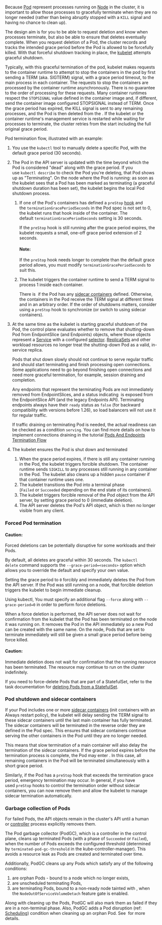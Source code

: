 Because [Pod](../Pod.md) represent processes running on [Node](../../Kubernetes%20Achitecture/Node.md) in the cluster, it is important to allow those processes to gracefully terminate when they are no longer needed (rather than being abruptly stopped with a `KILL` signal and having no chance to clean up).

The design aim is for you to be able to request deletion and know when processes terminate, but also be able to ensure that deletes eventually complete. When you request deletion of a Pod, the cluster records and tracks the intended grace period before the Pod is allowed to be forcefully killed. With that forceful shutdown tracking in place, the [kubelet](https://kubernetes.io/docs/reference/generated/kubelet) attempts graceful shutdown.

Typically, with this graceful termination of the pod, kubelet makes requests to the container runtime to attempt to stop the containers in the pod by first sending a TERM (aka. SIGTERM) signal, with a grace period timeout, to the main process in each container. The requests to stop the containers are processed by the container runtime asynchronously. There is no guarantee to the order of processing for these requests. Many container runtimes respect the `STOPSIGNAL` value defined in the container image and, if different, send the container image configured STOPSIGNAL instead of TERM. Once the grace period has expired, the KILL signal is sent to any remaining processes, and the Pod is then deleted from the [](https://kubernetes.io/docs/concepts/architecture/#kube-apiserver). If the kubelet or the container runtime's management service is restarted while waiting for processes to terminate, the cluster retries from the start including the full original grace period.

Pod termination flow, illustrated with an example:

1. You use the `kubectl` tool to manually delete a specific Pod, with the default grace period (30 seconds).
    
2. The Pod in the API server is updated with the time beyond which the Pod is considered "dead" along with the grace period. If you use `kubectl describe` to check the Pod you're deleting, that Pod shows up as "Terminating". On the node where the Pod is running: as soon as the kubelet sees that a Pod has been marked as terminating (a graceful shutdown duration has been set), the kubelet begins the local Pod shutdown process.
    
    1. If one of the Pod's containers has defined a `preStop` [hook](https://kubernetes.io/docs/concepts/containers/container-lifecycle-hooks/) and the `terminationGracePeriodSeconds` in the Pod spec is not set to 0, the kubelet runs that hook inside of the container. The default `terminationGracePeriodSeconds` setting is 30 seconds.
        
        If the `preStop` hook is still running after the grace period expires, the kubelet requests a small, one-off grace period extension of 2 seconds.
        
        #### Note:
        
        If the `preStop` hook needs longer to complete than the default grace period allows, you must modify `terminationGracePeriodSeconds` to suit this.
        
    2. The kubelet triggers the container runtime to send a TERM signal to process 1 inside each container.
        
        There is [](https://kubernetes.io/docs/concepts/workloads/pods/pod-lifecycle/#termination-with-sidecars) if the Pod has any [sidecar containers](https://kubernetes.io/docs/concepts/workloads/pods/sidecar-containers/) defined. Otherwise, the containers in the Pod receive the TERM signal at different times and in an arbitrary order. If the order of shutdowns matters, consider using a `preStop` hook to synchronize (or switch to using sidecar containers).
        
3. At the same time as the kubelet is starting graceful shutdown of the Pod, the control plane evaluates whether to remove that shutting-down Pod from EndpointSlice (and Endpoints) objects, where those objects represent a [Service](https://kubernetes.io/docs/concepts/services-networking/service/) with a configured [selector](https://kubernetes.io/docs/concepts/overview/working-with-objects/labels/). [ReplicaSets](https://kubernetes.io/docs/concepts/workloads/controllers/replicaset/) and other workload resources no longer treat the shutting-down Pod as a valid, in-service replica.
    
    Pods that shut down slowly should not continue to serve regular traffic and should start terminating and finish processing open connections. Some applications need to go beyond finishing open connections and need more graceful termination, for example, session draining and completion.
    
    Any endpoints that represent the terminating Pods are not immediately removed from EndpointSlices, and a status indicating [](https://kubernetes.io/docs/concepts/services-networking/endpoint-slices/#conditions) is exposed from the EndpointSlice API (and the legacy Endpoints API). Terminating endpoints always have their `ready` status as `false` (for backward compatibility with versions before 1.26), so load balancers will not use it for regular traffic.
    
    If traffic draining on terminating Pod is needed, the actual readiness can be checked as a condition `serving`. You can find more details on how to implement connections draining in the tutorial [Pods And Endpoints Termination Flow](https://kubernetes.io/docs/tutorials/services/pods-and-endpoint-termination-flow/)
    
4. The kubelet ensures the Pod is shut down and terminated
    
    1. When the grace period expires, if there is still any container running in the Pod, the kubelet triggers forcible shutdown. The container runtime sends `SIGKILL` to any processes still running in any container in the Pod. The kubelet also cleans up a hidden `pause` container if that container runtime uses one.
    2. The kubelet transitions the Pod into a terminal phase (`Failed` or `Succeeded` depending on the end state of its containers).
    3. The kubelet triggers forcible removal of the Pod object from the API server, by setting grace period to 0 (immediate deletion).
    4. The API server deletes the Pod's API object, which is then no longer visible from any client.

### Forced Pod termination[](https://kubernetes.io/docs/concepts/workloads/pods/pod-lifecycle/#pod-termination-forced)

#### Caution:

Forced deletions can be potentially disruptive for some workloads and their Pods.

By default, all deletes are graceful within 30 seconds. The `kubectl delete` command supports the `--grace-period=<seconds>` option which allows you to override the default and specify your own value.

Setting the grace period to `0` forcibly and immediately deletes the Pod from the API server. If the Pod was still running on a node, that forcible deletion triggers the kubelet to begin immediate cleanup.

Using kubectl, You must specify an additional flag `--force` along with `--grace-period=0` in order to perform force deletions.

When a force deletion is performed, the API server does not wait for confirmation from the kubelet that the Pod has been terminated on the node it was running on. It removes the Pod in the API immediately so a new Pod can be created with the same name. On the node, Pods that are set to terminate immediately will still be given a small grace period before being force killed.

#### Caution:

Immediate deletion does not wait for confirmation that the running resource has been terminated. The resource may continue to run on the cluster indefinitely.

If you need to force-delete Pods that are part of a StatefulSet, refer to the task documentation for [deleting Pods from a StatefulSet](https://kubernetes.io/docs/tasks/run-application/force-delete-stateful-set-pod/).

### Pod shutdown and sidecar containers[](https://kubernetes.io/docs/concepts/workloads/pods/pod-lifecycle/#termination-with-sidecars)

If your Pod includes one or more [sidecar containers](https://kubernetes.io/docs/concepts/workloads/pods/sidecar-containers/) (init containers with an Always restart policy), the kubelet will delay sending the TERM signal to these sidecar containers until the last main container has fully terminated. The sidecar containers will be terminated in the reverse order they are defined in the Pod spec. This ensures that sidecar containers continue serving the other containers in the Pod until they are no longer needed.

This means that slow termination of a main container will also delay the termination of the sidecar containers. If the grace period expires before the termination process is complete, the Pod may enter [](https://kubernetes.io/docs/concepts/workloads/pods/pod-lifecycle/#pod-termination-beyond-grace-period). In this case, all remaining containers in the Pod will be terminated simultaneously with a short grace period.

Similarly, if the Pod has a `preStop` hook that exceeds the termination grace period, emergency termination may occur. In general, if you have used `preStop` hooks to control the termination order without sidecar containers, you can now remove them and allow the kubelet to manage sidecar termination automatically.

### Garbage collection of Pods[](https://kubernetes.io/docs/concepts/workloads/pods/pod-lifecycle/#pod-garbage-collection)

For failed Pods, the API objects remain in the cluster's API until a human or [controller](https://kubernetes.io/docs/concepts/architecture/controller/) process explicitly removes them.

The Pod garbage collector (PodGC), which is a controller in the control plane, cleans up terminated Pods (with a phase of `Succeeded` or `Failed`), when the number of Pods exceeds the configured threshold (determined by `terminated-pod-gc-threshold` in the kube-controller-manager). This avoids a resource leak as Pods are created and terminated over time.

Additionally, PodGC cleans up any Pods which satisfy any of the following conditions:

1. are orphan Pods - bound to a node which no longer exists,
2. are unscheduled terminating Pods,
3. are terminating Pods, bound to a non-ready node tainted with [](https://kubernetes.io/docs/reference/labels-annotations-taints/#node-kubernetes-io-out-of-service), when the `NodeOutOfServiceVolumeDetach` feature gate is enabled.

Along with cleaning up the Pods, PodGC will also mark them as failed if they are in a non-terminal phase. Also, PodGC adds a Pod disruption (ref: [Scheduling](../../Scheduling,%20Preemption%20and%20Eviction/Scheduling.md)) condition when cleaning up an orphan Pod. See [](https://kubernetes.io/docs/concepts/workloads/pods/disruptions/#pod-disruption-conditions) for more details.